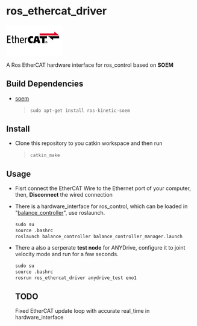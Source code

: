 # ros_ethercat_driver
<img src = /assets/EtherCAT-16-9.jpg width = 30% height = 10% align = center />

A Ros EtherCAT hardware interface for ros_control based on **SOEM**


## Build Dependencies
- [soem](https://github.com/mgruhler/soem)
  > `sudo apt-get install ros-kinetic-soem`

## Install
- Clone this repository to you catkin workspace and then run
  > `catkin_make`

## Usage
- Fisrt connect the EtherCAT Wire to the Ethernet port of your computer, then, **Disconnect** the wired connection
- There is a hardware_interface for ros_control, which can be loaded in "[balance_controller]()", use roslaunch.
  ```
  sudo su
  source .bashrc
  roslaunch balance_controller balance_controller_manager.launch
  ```
- There a also a serperate **test node** for ANYDrive, configure it to joint velocity mode and run for a few seconds.
  ```
  sudo su
  source .bashrc
  rosrun ros_ethercat_driver anydrive_test eno1
  ```

  ## TODO
  Fixed EtherCAT update loop with accurate real_time in hardware_interface
